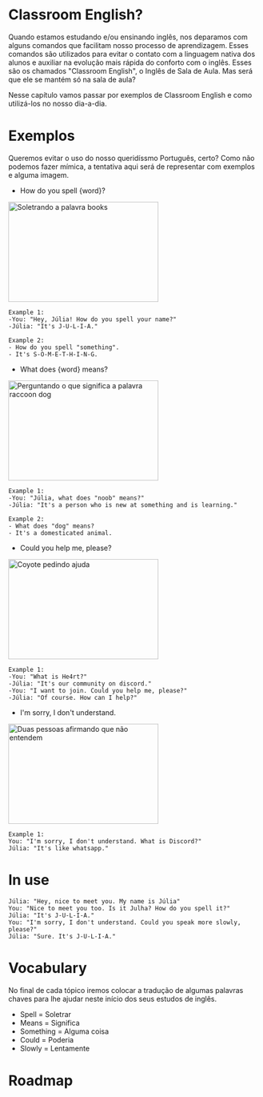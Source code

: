 # Classroom English?

Quando estamos estudando e/ou ensinando inglês, nos deparamos com alguns comandos que facilitam nosso processo de aprendizagem. Esses comandos são utilizados para evitar o contato com a linguagem nativa dos alunos e auxiliar na evolução mais rápida do conforto com o inglês. Esses são os chamados "Classroom English", o Inglês de Sala de Aula. Mas será que ele se mantém só na sala de aula?

Nesse capítulo vamos passar por exemplos de Classroom English e como utilizá-los no nosso dia-a-dia. 

# Exemplos

Queremos evitar o uso do nosso queridíssmo Português, certo? Como não podemos fazer mímica, a tentativa aqui será de representar com exemplos e alguma imagem.

- How do you spell {word}?

<img src="https://static.vecteezy.com/system/resources/previews/000/699/779/non_2x/spelling-word-scramble-vector.jpg" alt="Soletrando a palavra books" width="300" height="200">

    Example 1:
    -You: "Hey, Júlia! How do you spell your name?"
    -Júlia: "It's J-U-L-I-A."

    Example 2:
    - How do you spell "something".
    - It's S-O-M-E-T-H-I-N-G.

        
 - What does {word} means?

<img src="https://previews.123rf.com/images/artursz/artursz1809/artursz180917854/108645772-writing-note-showing-what-does-it-mean-question-business-photo-showcasing-give-me-the-meaning-of-som.jpg" alt="Perguntando o que significa a palavra raccoon dog" width="300" height="200">

    Example 1:
    -You: "Júlia, what does "noob" means?"
    -Júlia: "It's a person who is new at something and is learning."

    Example 2:
    - What does "dog" means?
    - It's a domesticated animal.


- Could you help me, please?


<img src="https://encrypted-tbn0.gstatic.com/images?q=tbn%3AANd9GcRTfbC8wiCspt4B5eJ1RoklOXesWk9rVGUR8w&usqp=CAU" alt="Coyote pedindo ajuda" width="300" height="200">

    Example 1:
    -You: "What is He4rt?"
    -Júlia: "It's our community on discord."
    -You: "I want to join. Could you help me, please?"
    -Júlia: "Of course. How can I help?"

- I'm sorry, I don't understand.


<img src="https://media1.tenor.com/images/838380c93482db5666c903494b1f3229/tenor.gif?itemid=3528796" alt="Duas pessoas afirmando que não entendem" width="300" height="200">
    
    Example 1:
    You: "I'm sorry, I don't understand. What is Discord?"
    Júlia: "It's like whatsapp." 
    
# In use


    Júlia: "Hey, nice to meet you. My name is Júlia"
    You: "Nice to meet you too. Is it Julha? How do you spell it?"
    Júlia: "It's J-U-L-I-A."
    You: "I'm sorry, I don't understand. Could you speak more slowly, please?"
    Júlia: "Sure. It's J-U-L-I-A."

# Vocabulary

No final de cada tópico iremos colocar a tradução de algumas palavras chaves para lhe ajudar neste início dos seus estudos de inglês.

* Spell = Soletrar 
* Means =  Significa
* Something = Alguma coisa
* Could = Poderia
* Slowly = Lentamente

# Roadmap
